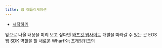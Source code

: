 ```yaml
---
title: 웹 애플리케이션
---
```


- [시작하기](./10_getting-started/index.md)

앞으로 나올 내용을 미리 보고 싶다면 [와프킷 웹사이트](https://wharfkit.com/) 개발을 따라갈 수 있는 곳
EOS 웹 SDK 역할을 할 새로운 WharfKit 프레임워크의


